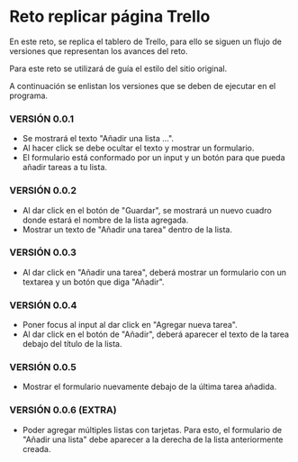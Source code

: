 
# Reto replicar página Trello

En este reto, se replica el tablero de Trello, para ello se siguen un flujo de versiones que representan los avances del reto.

Para este reto se utilizará de guía el estilo del sitio original.

A continuación se enlistan los versiones que se deben de ejecutar en el programa.

### VERSIÓN 0.0.1
* Se mostrará el texto "Añadir una lista ...".
* Al hacer click se debe ocultar el texto y mostrar un formulario.
* El formulario está conformado por un input y un botón para que pueda añadir tareas a tu lista.

### VERSIÓN 0.0.2
* Al dar click en el botón de "Guardar", se mostrará un nuevo cuadro donde estará el nombre de la lista agregada.
* Mostrar un texto de "Añadir una tarea" dentro de la lista.

### VERSIÓN 0.0.3
* Al dar click en "Añadir una tarea", deberá mostrar un formulario con un textarea y un botón que diga "Añadir".

### VERSIÓN 0.0.4
* Poner focus al input al dar click en "Agregar nueva tarea".
* Al dar click en el botón de "Añadir", deberá aparecer el texto de la tarea debajo del título de la lista.

### VERSIÓN 0.0.5
* Mostrar el formulario nuevamente debajo de la última tarea añadida.

### VERSIÓN 0.0.6 (EXTRA)
* Poder agregar múltiples listas con tarjetas. Para esto, el formulario de "Añadir una lista" debe aparecer a la derecha de la lista anteriormente creada.